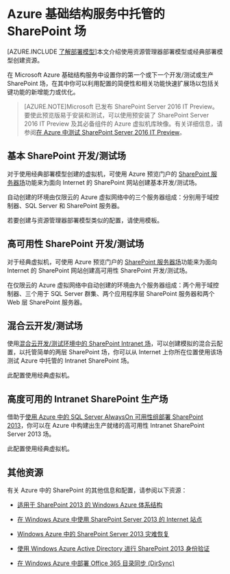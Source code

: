 <properties
	pageTitle="Azure 中的 SharePoint Server 2013 场 | Windows Azure"
	description="查找描述如何在 Microsoft Azure 中设置开发/测试环境或生产 SharePoint Server 2013 场的文章。"
	documentationCenter=""
	services="virtual-machines"
	authors="JoeDavies-MSFT"
	manager="timlt"
	editor=""
	tags="azure-service-management,azure-resource-manager"/>

<tags
	ms.service="virtual-machines"
	ms.date="09/08/2015"
	wacn.date="11/02/2015"/>

# Azure 基础结构服务中托管的 SharePoint 场

[AZURE.INCLUDE [了解部署模型](../includes/learn-about-deployment-models-include.md)]本文介绍使用资源管理器部署模型或经典部署模型创建资源。

在 Microsoft Azure 基础结构服务中设置你的第一个或下一个开发/测试或生产 SharePoint 场，在其中你可以利用配置的简便性和相关功能快速扩展场以包括关键功能的新增能力或优化。

> [AZURE.NOTE]Microsoft 已发布 SharePoint Server 2016 IT Preview。要使此预览版易于安装和测试，可以使用预安装了 SharePoint Server 2016 IT Preview 及其必备组件的 Azure 虚拟机库映像。有关详细信息，请参阅[在 Azure 中测试 SharePoint Server 2016 IT Preview](http://azure.microsoft.com/blog/test-sharepoint-server-2016-it-preview-4/)。

## 基本 SharePoint 开发/测试场

对于使用经典部署模型创建的虚拟机，可使用 Azure 预览门户的 [SharePoint 服务器场](/documentation/articles/virtual-machines-sharepoint-farm-azure-preview)功能来为面向 Internet 的 SharePoint 网站创建基本开发/测试场。

自动创建的环境由仅限云的 Azure 虚拟网络中的三个服务器组成：分别用于域控制器、SQL Server 和 SharePoint 服务器。

若要创建与资源管理器部署模型类似的配置，请使用模板。

## 高可用性 SharePoint 开发/测试场

对于经典虚拟机，可使用 Azure 预览门户的 [SharePoint 服务器场](/documentation/articles/virtual-machines-sharepoint-farm-azure-preview)功能来为面向 Internet 的 SharePoint 网站创建高可用性 SharePoint 开发/测试场。

在仅限云的 Azure 虚拟网络中自动创建的环境由九个服务器组成：两个用于域控制器、三个用于 SQL Server 群集、两个应用程序层 SharePoint 服务器和两个 Web 层 SharePoint 服务器。

## 混合云开发/测试场

使用[混合云开发/测试环境中的 SharePoint Intranet 场](/documentation/articles/virtual-networks-setup-sharepoint-hybrid-cloud-testing)，可以创建模拟的混合云配置，以托管简单的两层 SharePoint 场，你可以从 Internet 上你所在位置使用该场测试 Azure 中托管的 Intranet SharePoint 场。

此配置使用经典虚拟机。

## 高度可用的 Intranet SharePoint 生产场

借助于[使用 Azure 中的 SQL Server AlwaysOn 可用性组部署 SharePoint 2013](/documentation/articles/virtual-machines-workload-intranet-sharepoint-overview)，你可以在 Azure 中构建出生产就绪的高可用性 Intranet SharePoint Server 2013 场。

此配置使用经典虚拟机。

## 其他资源

有关 Azure 中的 SharePoint 的其他信息和配置，请参阅以下资源：

- [适用于 SharePoint 2013 的 Windows Azure 体系结构](https://technet.microsoft.com/zh-cn/library/dn635309.aspx)

- [在 Windows Azure 中使用 SharePoint Server 2013 的 Internet 站点](https://technet.microsoft.com/zh-cn/library/dn635307.aspx)

- [Windows Azure 中的 SharePoint Server 2013 灾难恢复](https://technet.microsoft.com/zh-cn/library/dn635313.aspx)

- [使用 Windows Azure Active Directory 进行 SharePoint 2013 身份验证](https://technet.microsoft.com/zh-cn/library/dn635311.aspx)

- [在 Windows Azure 中部署 Office 365 目录同步 (DirSync)](https://technet.microsoft.com/zh-cn/library/dn635310.aspx)

<!---HONumber=70-->